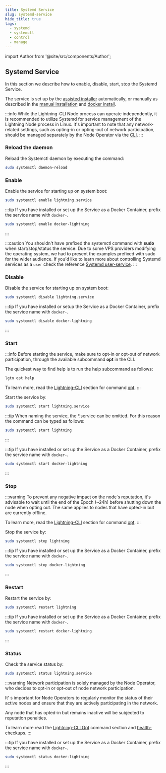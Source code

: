 ```yaml
---
title: Systemd Service
slug: systemd-service
hide_title: true
tags:
  - systemd
  - systemctl
  - control
  - manage
---
```


import Author from '@site/src/components/Author';

## Systemd Service

In this section we describe how to enable, disable, start, stop the Systemd Service.

The service is set up by the [assisted installer](#assisted-installer) automatically, or manually as described in the [manual installation](/docs/node/install#manual-installation) and [docker install](/docs/node/install#docker-installation).

:::info
While the Lightning-CLI Node process can operate independently, it is recommended to utilize Systemd for service management of the Lightning Node process in Linux. It's important to note that any network-related settings, such as opting-in or opting-out of network participation, should be managed separately by the Node Operator via the [CLI](/docs/node/lightning-cli).
:::

### Reload the daemon

Reload the Systemctl daemon by executing the command:

```sh
sudo systemctl daemon-reload
```

### Enable

Enable the service for starting up on system boot:

```sh
sudo systemctl enable lightning.service
```

:::tip
If you have installed or set up the Service as a Docker Container, prefix the service name with `docker-`.

```sh
sudo systemctl enable docker-lightning
```
:::

:::caution
You shouldn't have prefixed the systemctl command with **sudo** when start/stop/status the service. Due to some VPS providers modifying the operating system, we had to present the examples prefixed with sudo for the wider audience. If you'd like to learn more about controlling Systemd services as a `user` check the reference [Systemd user-service](/references/Systemd/user-service).
:::

### Disable

Disable the service for starting up on system boot:

```sh
sudo systemctl disable lightning.service
```

:::tip
If you have installed or setup the Service as a Docker Container, prefix the service name with `docker-`.

```sh
sudo systemctl disable docker-lightning
```
:::

### Start

:::info
Before starting the service, make sure to opt-in or opt-out of network participation, through the available subcommand **opt** in the CLI.

The quickest way to find help is to run the help subcommand as follows:

```sh
lgtn opt help
```

To learn more, read the [Lightning-CLI](/docs/node/lightning-cli) section for command [opt](/docs/node/lightning-cli#opt).
:::

Start the service by:

```sh
sudo systemctl start lightning.service
```

:::tip
When naming the service, the *.service can be omitted. For this reason the command can be typed as follows:

```sh
sudo systemctl start lightning
```
:::


:::tip
If you have installed or set up the Service as a Docker Container, prefix the service name with `docker-`.

```sh
sudo systemctl start docker-lightning
```
:::

### Stop

:::warning
To prevent any negative impact on the node's reputation, it's advisable to wait until the end of the Epoch (~24h) before shutting down the node when opting out. The same applies to nodes that have opted-in but are currently offline.

To learn more, read the [Lightning-CLI](/docs/node/lightning-cli) section for command [opt](/docs/node/lightning-cli#opt).
:::

Stop the service by:

```sh
sudo systemctl stop lightning
```

:::tip
If you have installed or set up the Service as a Docker Container, prefix the service name with `docker-`.

```sh
sudo systemctl stop docker-lightning
```
:::

### Restart

Restart the service by:

```sh
sudo systemctl restart lightning
```

:::tip
If you have installed or set up the Service as a Docker Container, prefix the service name with `docker-`.

```sh
sudo systemctl restart docker-lightning
```
:::

### Status

Check the service status by:

```sh
sudo systemctl status lightning.service
```

:::warning
Network participation is solely managed by the Node Operator, who decides to opt-in or opt-out of node network participation.

It' s important for Node Operators to regularly monitor the status of their active nodes and ensure that they are actively participating in the network.

Any node that has opted-in but remains inactive will be subjected to reputation penalties.

To learn more read the [Lightning-CLI Opt](/docs/node/lightning-cli#opt) command section and [health-checkups](/docs/node/health-check).
:::

:::tip
If you have installed or set up the Service as a Docker Container, prefix the service name with `docker-`.

```sh
sudo systemctl status docker-lightning
```
:::

<Author
    name="Helder Oliveira"
    image="https://github.com/heldrida.png"
    title="Software Developer + DX"
    url="https://github.com/heldrida"
/>
